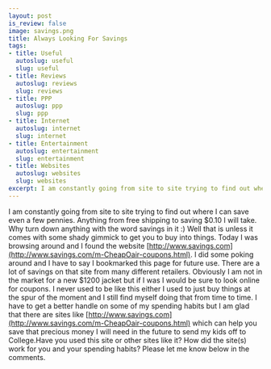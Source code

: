```yaml
--- 
layout: post
is_review: false
image: savings.png
title: Always Looking For Savings
tags: 
- title: Useful
  autoslug: useful
  slug: useful
- title: Reviews
  autoslug: reviews
  slug: reviews
- title: PPP
  autoslug: ppp
  slug: ppp
- title: Internet
  autoslug: internet
  slug: internet
- title: Entertainment
  autoslug: entertainment
  slug: entertainment
- title: Websites
  autoslug: websites
  slug: websites
excerpt: I am constantly going from site to site trying to find out where I can save even a few pennies.  Anything from free shipping to saving $0.10 I will take.  Why turn down anything with the word savings in it :)  Well that is unless it comes with some shady gimmick to get you to buy into things.
---
```

I am constantly going from site to site trying to find out where I can save even a few pennies.  Anything from free shipping to saving $0.10 I will take.  Why turn down anything with the word savings in it :)  Well that is unless it comes with some shady gimmick to get you to buy into things.  Today I was browsing around and I found the website [http://www.savings.com](http://www.savings.com/m-CheapOair-coupons.html).  I did some poking around and I have to say I bookmarked this page for future use.  There are a lot of savings on that site from many different retailers.  Obviously I am not in the market for a new $1200 jacket but if I was I would be sure to look online for coupons.  I never used to be like this either I used to just buy things at the spur of the moment and I still find myself doing that from time to time.  I have to get a better handle on some of my spending habits but I am glad that there are sites like [http://www.savings.com](http://www.savings.com/m-CheapOair-coupons.html) which can help you save that precious money I will need in the future to send my kids off to College.Have you used this site or other sites like it?  How did the site(s) work for you and your spending habits?  Please let me know below in the comments.
